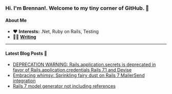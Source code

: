 ### Hi. I'm Brennan!. Welcome to my tiny corner of GitHub. 👋

#### **About Me**
- ❤️ **Interests:** .Net, Ruby on Rails, Testing
- ✍🏻 **[Writing](https://www.hitchcock.dev)**

<hr />

#### **Latest Blog Posts** 🚀

<!-- start latest posts -->
- [DEPRECATION WARNING: Rails.application.secrets is deprecated in favor of Rails.application.credentials Rails 7.1 and Devise](https://hitchcock.dev/deprecation-warning-rails-application-secrets-is-deprecated-in-favor-of-rails-application-credentials/)
- [Embracing whimsy: Sprinkling fairy dust on Rails 7 MailerSend integration](https://hitchcock.dev/rails-7-and-mailsender/)
- [Rails 7 model generator not including references](https://hitchcock.dev/rails-7-model-generator-not-including-references/)
<!-- end latest posts -->
